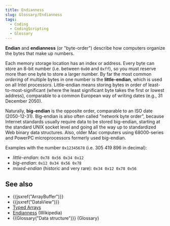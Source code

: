 ```yaml
---
title: Endianness
slug: Glossary/Endianness
tags:
  - Coding
  - CodingScripting
  - Glossary
---
```


**Endian** and **endianness** (or "byte-order") describe how computers organize the bytes that make up numbers.

Each memory storage location has an index or address. Every byte can store an 8-bit number (i.e. between `0x00` and `0xff`), so you must reserve more than one byte to store a larger number. By far the most common _ordering_ of multiple bytes in one number is the **little-endian**, which is used on all Intel processors. Little-endian means storing bytes in order of least-to-most-significant (where the least significant byte takes the first or lowest address), comparable to a common European way of writing dates (e.g., 31 December 2050).

Naturally, **big-endian** is the opposite order, comparable to an ISO date (2050-12-31). Big-endian is also often called "network byte order", because Internet standards usually require data to be stored big-endian, starting at the standard UNIX socket level and going all the way up to standardized Web binary data structures. Also, older Mac computers using 68000-series and PowerPC microprocessors formerly used big-endian.

Examples with the number `0x12345678` (i.e. 305 419 896 in decimal):

- _little-endian_: `0x78 0x56 0x34 0x12`
- _big-endian_: `0x12 0x34 0x56 0x78`
- _mixed-endian_ (historic and very rare): `0x34 0x12 0x78 0x56`

## See also

- {{jsxref("ArrayBuffer")}}
- {{jsxref("DataView")}}
- [Typed Arrays](/en-US/docs/Web/JavaScript/Typed_arrays)
- [Endianness](https://en.wikipedia.org/wiki/Endianness) (Wikipedia)
- {{Glossary("Data structure")}} (Glossary)
